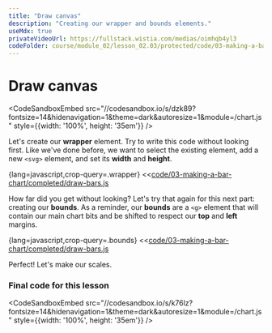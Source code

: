 ```yaml
---
title: "Draw canvas"
description: "Creating our wrapper and bounds elements."
useMdx: true
privateVideoUrl: https://fullstack.wistia.com/medias/oimhqb4yl3
codeFolder: course/module_02/lesson_02.03/protected/code/03-making-a-bar-chart/end
---
```


# Draw canvas

<CodeSandboxEmbed
  src="//codesandbox.io/s/dzk89?fontsize=14&hidenavigation=1&theme=dark&autoresize=1&module=/chart.js"
  style={{width: '100%', height: '35em'}}
/>

Let's create our **wrapper** element. Try to write this code without looking first. Like we've done before, we want to select the existing element, add a new `<svg>` element, and set its **width** and **height**.

{lang=javascript,crop-query=.wrapper}
<<[code/03-making-a-bar-chart/completed/draw-bars.js](./protected/code/03-making-a-bar-chart/completed/draw-bars.js)

How far did you get without looking? Let's try that again for this next part: creating our **bounds**. As a reminder, our **bounds** are a `<g>` element that will contain our main chart bits and be shifted to respect our **top** and **left** margins.

{lang=javascript,crop-query=.bounds}
<<[code/03-making-a-bar-chart/completed/draw-bars.js](./protected/code/03-making-a-bar-chart/completed/draw-bars.js)

Perfect! Let's make our scales.

### Final code for this lesson

<CodeSandboxEmbed
  src="//codesandbox.io/s/k76lz?fontsize=14&hidenavigation=1&theme=dark&autoresize=1&module=/chart.js"
  style={{width: '100%', height: '35em'}}
/>